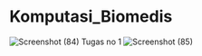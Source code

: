 # Komputasi_Biomedis
![Screenshot (84)](https://github.com/balest27/Komputasi_Biomedis/assets/143534859/fb5f7f9f-f83e-4ca0-b0ac-f4086757b5f4)
Tugas no 1
![Screenshot (85)](https://github.com/balest27/Komputasi_Biomedis/assets/143534859/ad933ef1-cabd-4ffc-88b6-6d6554131b3a)

